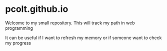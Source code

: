 # pcolt.github.io

Welcome to my small repository. This will track my path in web programming

It can be useful if I want to refresh my memory or if someone want to check my progress
